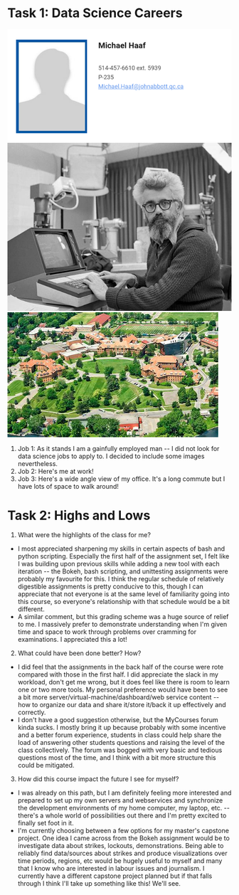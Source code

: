 # Task 1: Data Science Careers

![this image](./images/mug-shot.png)
![this image](./images/life-at-jac.jpeg)
![this image](./images/johnabbott-wideangle.jpeg)


1. Job 1: As it stands I am a gainfully employed man -- I did not look for data science jobs to apply to. I decided to include some images nevertheless. 
2. Job 2: Here's me at work!
3. Job 3: Here's a wide angle view of my office. It's a long commute but I have lots of space to walk around!

# Task 2: Highs and Lows

1. What were the highlights of the class for me?

- I most appreciated sharpening my skills in certain aspects of bash and python scripting. Especially the first half of the assignment set, I felt like I was building upon previous skills while adding a new tool with each iteration -- the Bokeh, bash scripting, and unittesting assignments were probably my favourite for this. I think the regular schedule of relatively digestible assignments is pretty conducive to this, though I can appreciate that not everyone is at the same level of familiarity going into this course, so everyone's relationship with that schedule would be a bit different.
- A similar comment, but this grading scheme was a huge source of relief to me. I massively prefer to demonstrate understanding when I'm given time and space to work through problems over cramming for examinations. I appreciated this a lot! 

2. What could have been done better? How?

- I did feel that the assignments in the back half of the course were rote compared with those in the first half. I did appreciate the slack in my workload, don't get me wrong, but it does feel like there is room to learn one or two more tools. My personal preference would have been to see a  bit more server/virtual-machine/dashboard/web service content -- how to organize our data and share it/store it/back it up effectively and correctly.
- I don't have a good suggestion otherwise, but the MyCourses forum kinda sucks. I mostly bring it up because probably with some incentive and a better forum experience, students in class could help share the load of answering other students questions and raising the level of the class collectively. The forum was bogged with very basic and tedious questions most of the time, and I think with a bit more structure this could be mitigated.

3. How did this course impact the future I see for myself?

- I was already on this path, but I am definitely feeling more interested and prepared to set up my own servers and webservices and synchronize the development environments of my home computer, my laptop, etc. -- there's a whole world of possibilities out there and I'm pretty excited to finally set foot in it.
- I'm currently choosing between a few options for my master's capstone project. One idea I came across from the Bokeh assignment would be to investigate data about strikes, lockouts, demonstrations. Being able to reliably find data/sources about strikes and produce visualizations over time periods, regions, etc would be hugely useful to myself and many that I know who are interested in labour issues and journalism. I currently have a different capstone project planned but if that falls through I think I'll take up something like this! We'll see. 
